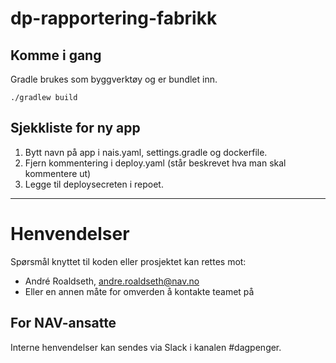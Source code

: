 # dp-rapportering-fabrikk

## Komme i gang

Gradle brukes som byggverktøy og er bundlet inn.

`./gradlew build`

## Sjekkliste for ny app
1. Bytt navn på app i nais.yaml, settings.gradle og dockerfile.
2. Fjern kommentering i deploy.yaml (står beskrevet hva man skal kommentere ut)
3. Legge til deploysecreten i repoet.

---

# Henvendelser

Spørsmål knyttet til koden eller prosjektet kan rettes mot:

* André Roaldseth, andre.roaldseth@nav.no
* Eller en annen måte for omverden å kontakte teamet på

## For NAV-ansatte

Interne henvendelser kan sendes via Slack i kanalen #dagpenger.
